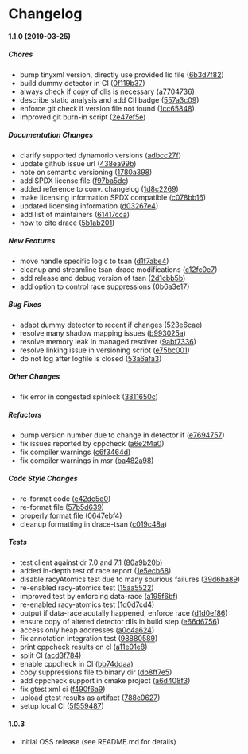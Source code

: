 # Changelog

#### 1.1.0 (2019-03-25)

##### Chores

*  bump tinyxml version, directly use provided lic file ([6b3d7f82](git@code.siemens.com:multicore/drace.git/commit/6b3d7f82160c5c0e34abcc95e99024415fa8b5cc))
*  build dummy detector in CI ([0f119b37](git@code.siemens.com:multicore/drace.git/commit/0f119b37fb578188792e23bb1a21087617393349))
*  always check if copy of dlls is necessary ([a7704736](git@code.siemens.com:multicore/drace.git/commit/a77047366e99f47ec9459487eba10281409654ea))
*  describe static analysis and add CII badge ([557a3c09](git@code.siemens.com:multicore/drace.git/commit/557a3c0953e0c06fcc25731153c6c95d1f446e77))
*  enforce git check if version file not found ([1cc65848](git@code.siemens.com:multicore/drace.git/commit/1cc65848d676ec558946519d1dd120a5ad392343))
*  improved git burn-in script ([2e47ef5e](git@code.siemens.com:multicore/drace.git/commit/2e47ef5e4d5a147ec7109d07a95ef4967cb21e1e))

##### Documentation Changes

*  clarify supported dynamorio versions ([adbcc27f](git@code.siemens.com:multicore/drace.git/commit/adbcc27fbfe91986a558471994485c9088c86f35))
*  update github issue url ([438ea99b](git@code.siemens.com:multicore/drace.git/commit/438ea99b223f5ce15f1444ab715f50b72a1e62a3))
*  note on semantic versioning ([1780a398](git@code.siemens.com:multicore/drace.git/commit/1780a398e7f4987941c40efa8c6a33d73bdf6c5a))
*  add SPDX license file ([f97ba5dc](git@code.siemens.com:multicore/drace.git/commit/f97ba5dce9d2e0442d6a2b700208a7f6395ef730))
*  added reference to conv. changelog ([1d8c2269](git@code.siemens.com:multicore/drace.git/commit/1d8c2269d919a483a0b302c98c6bb586d62a54ff))
*  make licensing information SPDX compatible ([c078bb16](git@code.siemens.com:multicore/drace.git/commit/c078bb16415008053785608d082f414185cd5854))
*  updated licensing information ([d03267e4](git@code.siemens.com:multicore/drace.git/commit/d03267e4a271c864be4e869d8fa063c8ab41b2b4))
*  add list of maintainers ([61417cca](git@code.siemens.com:multicore/drace.git/commit/61417cca8eecc525fec49db91d6f325ae8f597b6))
*  how to cite drace ([5b1ab201](git@code.siemens.com:multicore/drace.git/commit/5b1ab201ea36dba6b58b88bf1a64b7e92c171368))

##### New Features

*  move handle specific logic to tsan ([d1f7abe4](git@code.siemens.com:multicore/drace.git/commit/d1f7abe457ff30891eee7b57bb0b15e8aec05d53))
*  cleanup and streamline tsan-drace modifications ([c12fc0e7](git@code.siemens.com:multicore/drace.git/commit/c12fc0e7341cd5ae15555029c870de670fd51d46))
*  add release and debug version of tsan ([2d1cbb5b](git@code.siemens.com:multicore/drace.git/commit/2d1cbb5b198ccff8058fd3be2f3e5b296bcc888b))
*  add option to control race suppressions ([0b6a3e17](git@code.siemens.com:multicore/drace.git/commit/0b6a3e178e4b578e8b4940398e0dfb1c9c8a8d94))

##### Bug Fixes

*  adapt dummy detector to recent if changes ([523e6cae](git@code.siemens.com:multicore/drace.git/commit/523e6cae512751f34c2bc4ef180fb8bacd3fd80b))
*  resolve many shadow mapping issues ([b993025a](git@code.siemens.com:multicore/drace.git/commit/b993025a9ae6f62d9b19e62bf9a55cdcae292fab))
*  resolve memory leak in managed resolver ([9abf7336](git@code.siemens.com:multicore/drace.git/commit/9abf73363269fb5ae7ffc3dd5023af26af86c8af))
*  resolve linking issue in versioning script ([e75bc001](git@code.siemens.com:multicore/drace.git/commit/e75bc0015a0f3915352133a175e8171fba75e748))
*  do not log after logfile is closed ([53a6afa3](git@code.siemens.com:multicore/drace.git/commit/53a6afa34f5a7954bf1f2e151aa69f69786f3a9f))

##### Other Changes

*  fix error in congested spinlock ([3811650c](git@code.siemens.com:multicore/drace.git/commit/3811650cea6d2a4f403dae04444e94d2a3b0026f))

##### Refactors

*  bump version number due to change in detector if ([e7694757](git@code.siemens.com:multicore/drace.git/commit/e76947575b7ba28916f302dab15feef2cce518fa))
*  fix issues reported by cppcheck ([a6e2f4a0](git@code.siemens.com:multicore/drace.git/commit/a6e2f4a07d8bc7454d0a7aa1f1c0406406fa9e09))
*  fix compiler warnings ([c6f3464d](git@code.siemens.com:multicore/drace.git/commit/c6f3464d88db47f01f4975719cfa3196979736e4))
*  fix compiler warnings in msr ([ba482a98](git@code.siemens.com:multicore/drace.git/commit/ba482a98f16ba09f5aab84ef06ef507929431bb7))

##### Code Style Changes

*  re-format code ([e42de5d0](git@code.siemens.com:multicore/drace.git/commit/e42de5d0fe2c5e22fd5b0de5b89d3190f9691c55))
*  re-format file ([57b5d639](git@code.siemens.com:multicore/drace.git/commit/57b5d639d04dab470d6ec9cf4ad5d0f7fcfe2f6b))
*  properly format file ([0647ebf4](git@code.siemens.com:multicore/drace.git/commit/0647ebf426a02748479357ca8b89b57bbc0db0f7))
*  cleanup formatting in drace-tsan ([c019c48a](git@code.siemens.com:multicore/drace.git/commit/c019c48ae2927b67db5b5bd6124273b1069a3b9c))

##### Tests

*  test client against dr 7.0 and 7.1 ([80a9b20b](git@code.siemens.com:multicore/drace.git/commit/80a9b20b59b20661fef3ee17539f3e2e3f6b46a3))
*  added in-depth test of race report ([1e5ecb68](git@code.siemens.com:multicore/drace.git/commit/1e5ecb68fcf0d94da201b06d38659aac2310d371))
*  disable racyAtomics test due to many spurious failures ([39d6ba89](git@code.siemens.com:multicore/drace.git/commit/39d6ba8923483992a9c802238015b05ad2abcf05))
*  re-enabled racy-atomics test ([15aa5522](git@code.siemens.com:multicore/drace.git/commit/15aa5522253a9704c120a73f913845fa5d581a81))
*  improved test by enforcing data-race ([a195f6bf](git@code.siemens.com:multicore/drace.git/commit/a195f6bfff924f05bea25c2a72e2ce2339edd0ef))
*  re-enabled racy-atomics test ([1d0d7cd4](git@code.siemens.com:multicore/drace.git/commit/1d0d7cd4388ab05506b4c496a79c9c9888f85707))
*  output if data-race acutally happened, enforce race ([d1d0ef86](git@code.siemens.com:multicore/drace.git/commit/d1d0ef867f1b45d2c12beb12d4f2307ef0e8d03c))
*  ensure copy of altered detector dlls in build step ([e66d6756](git@code.siemens.com:multicore/drace.git/commit/e66d675629d2110c3d051401c673af7b1d3a8736))
*  access only heap addresses ([a0c4a624](git@code.siemens.com:multicore/drace.git/commit/a0c4a624ff3f9dd5659dcab59715d8d74596f426))
*  fix annotation integration test ([98880589](git@code.siemens.com:multicore/drace.git/commit/98880589b71378e5ba5e9aa1dd072cce11d45413))
*  print cppcheck results on cl ([a11e01e8](git@code.siemens.com:multicore/drace.git/commit/a11e01e884a12bfb7eb03c92da444c52592c817a))
*  split CI ([acd3f784](git@code.siemens.com:multicore/drace.git/commit/acd3f78403e6f5f7210efe14dcab18a9a68e0f80))
*  enable cppcheck in CI ([bb74ddaa](git@code.siemens.com:multicore/drace.git/commit/bb74ddaabfc76d32609c306a57762750b62107df))
*  copy suppressions file to binary dir ([db8ff7e5](git@code.siemens.com:multicore/drace.git/commit/db8ff7e591ff9fcfce2d74472eeab4b91a3d650b))
*  add cppcheck support in cmake project ([a6d408f3](git@code.siemens.com:multicore/drace.git/commit/a6d408f31b2856f5c87168eeba330eb46f8cc469))
*  fix gtest xml ci ([f490f6a9](git@code.siemens.com:multicore/drace.git/commit/f490f6a9f2b76783f1763239e61bfb4aed538abd))
*  upload gtest results as artifact ([788c0627](git@code.siemens.com:multicore/drace.git/commit/788c0627bb01af88078db70c300c29c34b811010))
*  setup local CI ([5f559487](git@code.siemens.com:multicore/drace.git/commit/5f559487abe8121169a07967bb65b9516a1cc726))

#### 1.0.3

* Initial OSS release (see README.md for details)

